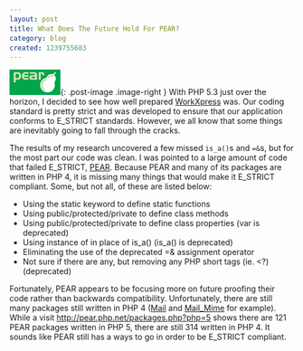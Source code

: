 ```yaml
---
layout: post
title: What Does The Future Hold For PEAR?
category: blog
created: 1239755683
---
```

![PEAR](/assets/images/2009/04/pearlogo.png){: .post-image .image-right } With
PHP 5.3 just over the horizon, I decided to see how well prepared
[WorkXpress](http://www.workxpress.com) was. Our coding standard is pretty
strict and was developed to ensure that our application conforms to E_STRICT
standards. However, we all know that some things are inevitably going to fall
through the cracks.

The results of my research uncovered a few missed `is_a()`s and `=&`s, but
for the most part our code was clean. I was pointed to a large amount of code
that failed E_STRICT, [PEAR](http://pear.php.net). Because PEAR and many of its packages are written in PHP 4, it is missing many things that would make it E_STRICT compliant. Some, but not all, of these are listed below:

* Using the static keyword to define static functions
* Using public/protected/private to define class methods
* Using public/protected/private to define class properties (var is deprecated)
* Using instance of in place of is_a() (is_a() is deprecated)
* Eliminating the use of the deprecated =&amp; assignment operator
* Not sure if there are any, but removing any PHP short tags (ie. <?) (deprecated)

Fortunately, PEAR appears to be focusing more on future proofing their code
rather than backwards compatibility. Unfortunately, there are still many
packages still written in PHP 4 ([Mail](http://pear.php.net/package/Mail) and
[Mail_Mime](http://pear.php.net/package/Mail_Mime) for example). While a visit
<http://pear.php.net/packages.php?php=5> shows there are 121 PEAR packages
written in PHP 5, there are still 314 written in PHP 4. It sounds like PEAR
still has a ways to go in order to be E_STRICT compliant.
